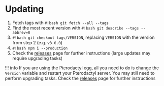 # Updating

1. Fetch tags with `#!bash git fetch --all --tags`
2. Find the most recent version with `#!bash git describe --tags --abbrev=0`
3. `#!bash git checkout tags/VERSION`, replacing `VERSION` with the version from step 2 (e.g. `v3.0.0`)
4. `#!bash npm i --production`
5. Check the [releases](https://github.com/discord-tickets/bot/releases) page for further instructions (large updates may require upgrading tasks)

!!! info
	If you are using the Pterodactyl egg, all you need to do is change the `Version` variable and restart your Pterodactyl server. You may still need to perform upgrading tasks. Check the [releases](https://github.com/discord-tickets/bot/releases) page for further instructions
